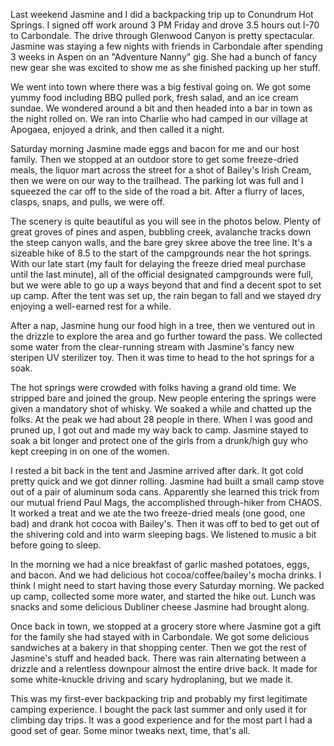 Last weekend Jasmine and I did a backpacking trip up to Conundrum Hot Springs. I signed off work around 3 PM Friday and drove 3.5 hours out I-70 to Carbondale. The drive through Glenwood Canyon is pretty spectacular. Jasmine was staying a few nights with friends in Carbondale after spending 3 weeks in Aspen on an "Adventure Nanny" gig. She had a bunch of fancy new gear she was excited to show me as she finished packing up her stuff.

We went into town where there was a big festival going on. We got some yummy food including BBQ pulled pork, fresh salad, and an ice cream sundae. We wondered around a bit and then headed into a bar in town as the night rolled on. We ran into Charlie who had camped in our village at Apogaea, enjoyed a drink, and then called it a night.

Saturday morning Jasmine made eggs and bacon for me and our host family. Then we stopped at an outdoor store to get some freeze-dried meals, the liquor mart across the street for a shot of Bailey's Irish Cream, then we were on our way to the trailhead. The parking lot was full and I squeezed the car off to the side of the road a bit. After a flurry of laces, clasps, snaps, and pulls, we were off.

The scenery is quite beautiful as you will see in the photos below. Plenty of great groves of pines and aspen, bubbling creek, avalanche tracks down the steep canyon walls, and the bare grey skree above the tree line. It's a sizeable hike of 8.5 to the start of the campgrounds near the hot springs. With our late start (my fault for delaying the freeze dried meal purchase until the last minute), all of the official designated campgrounds were full, but we were able to go up a ways beyond that and find a decent spot to set up camp. After the tent was set up, the rain began to fall and we stayed dry enjoying a well-earned rest for a while.

After a nap, Jasmine hung our food high in a tree, then we ventured out in the drizzle to explore the area and go further toward the pass. We collected some water from the clear-running stream with Jasmine's fancy new steripen UV sterilizer toy. Then it was time to head to the hot springs for a soak.

The hot springs were crowded with folks having a grand old time. We stripped bare and joined the group. New people entering the springs were given a mandatory shot of whisky. We soaked a while and chatted up the folks. At the peak we had about 28 people in there. When I was good and pruned up, I got out and made my way back to camp. Jasmine stayed to soak a bit longer and protect one of the girls from a drunk/high guy who kept creeping in on one of the women.

I rested a bit back in the tent and Jasmine arrived after dark. It got cold pretty quick and we got dinner rolling. Jasmine had built a small camp stove out of a pair of aluminum soda cans. Apparently she learned this trick from our mutual friend Paul Mags, the accomplished through-hiker from CHAOS. It worked a treat and we ate the two freeze-dried meals (one good, one bad) and drank hot cocoa with Bailey's. Then it was off to bed to get out of the shivering cold and into warm sleeping bags. We listened to music a bit before going to sleep.

In the morning we had a nice breakfast of garlic mashed potatoes, eggs, and bacon. And we had delicious hot cocoa/coffee/bailey's mocha drinks. I think I might need to start having those every Saturday morning. We packed up camp, collected some more water, and started the hike out. Lunch was snacks and some delicious Dubliner cheese Jasmine had brought along.

Once back in town, we stopped at a grocery store where Jasmine got a gift for the family she had stayed with in Carbondale. We got some delicious sandwiches at a bakery in that shopping center. Then we got the rest of Jasmine's stuff and headed back. There was rain alternating between a drizzle and a relentless downpour almost the entire drive back. It made for some white-knuckle driving and scary hydroplaning, but we made it.

This was my first-ever backpacking trip and probably my first legitimate camping experience. I bought the pack last summer and only used it for climbing day trips. It was a good experience and for the most part I had a good set of gear. Some minor tweaks next, time, that's all.

<flickrshow href="page_show_url=%2Fphotos%2F88096431%40N00%2Fsets%2F72157630831350450%2Fshow%2F&page_show_back_url=%2Fphotos%2F88096431%40N00%2Fsets%2F72157630831350450%2F&set_id=72157630831350450"></flickrshow>
